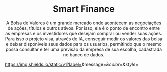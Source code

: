<h1 align="center">Smart Finance</h1>
<p align="center">
  A Bolsa de Valores é um grande mercado onde acontecem as negociações de ações, títulos e outros ativos. Por isso, ela é o ponto de encontro entre as empresas e os investidores que desejam comprar ou vender suas ações.
  Para isso o projeto visa, através de IA, conseguir medir os valores das bolsa e deixar disponiveis seus dados para os usuarios, permitindo que o mesmo possa consultar e ter uma previsão da empresa de sua escolha, cadastrada no banco de dados.
</p>

https://img.shields.io/static/v1?label=<STATUS>&message=<Em andamento>&color=<COLOR>&style=<STYLE>&logo=<LOGO>

